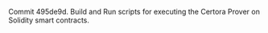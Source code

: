 Commit 495de9d.                    Build and Run scripts for executing the Certora Prover on Solidity smart contracts.